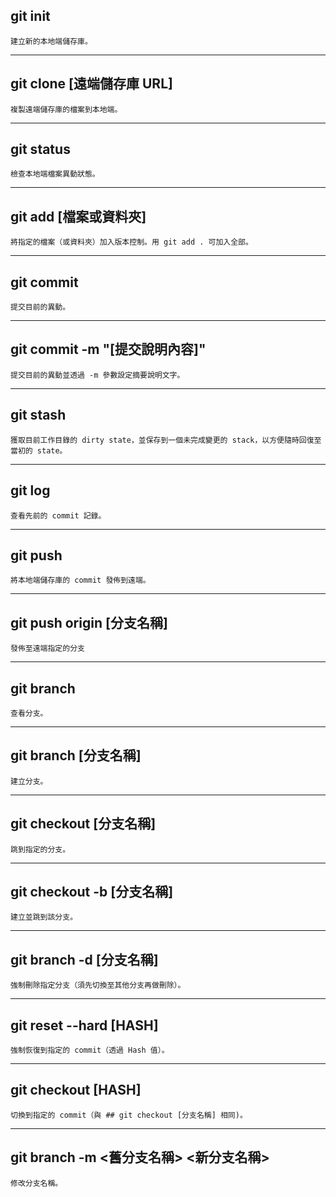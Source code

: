 ## git init

    建立新的本地端儲存庫。
----
## git clone [遠端儲存庫 URL]

    複製遠端儲存庫的檔案到本地端。
----
## git status

    檢查本地端檔案異動狀態。
----
## git add [檔案或資料夾]

    將指定的檔案（或資料夾）加入版本控制。用 git add . 可加入全部。
----
## git commit

    提交目前的異動。
----
## git commit -m "[提交說明內容]"

    提交目前的異動並透過 -m 參數設定摘要說明文字。
----
## git stash

    獲取目前工作目錄的 dirty state，並保存到一個未完成變更的 stack，以方便隨時回復至當初的 state。
----
## git log

    查看先前的 commit 記錄。
----
## git push

    將本地端儲存庫的 commit 發佈到遠端。
----
## git push origin [分支名稱]

    發佈至遠端指定的分支
----
## git branch

    查看分支。
----
## git branch [分支名稱]

    建立分支。
----
## git checkout [分支名稱]

    跳到指定的分支。
----
## git checkout -b [分支名稱]

    建立並跳到該分支。
----
## git branch -d [分支名稱]

    強制刪除指定分支（須先切換至其他分支再做刪除）。
----
## git reset --hard [HASH]

    強制恢復到指定的 commit（透過 Hash 值）。
----
## git checkout [HASH]

    切換到指定的 commit（與 ## git checkout [分支名稱] 相同)。
----
## git branch -m <舊分支名稱> <新分支名稱>

    修改分支名稱。
